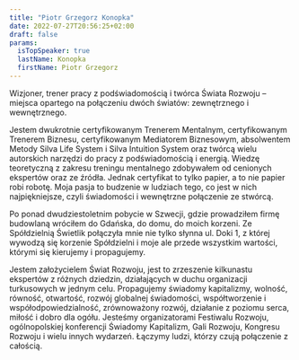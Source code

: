 ```yaml
---
title: "Piotr Grzegorz Konopka"
date: 2022-07-27T20:56:25+02:00
draft: false
params:
  isTopSpeaker: true
  lastName: Konopka
  firstName: Piotr Grzegorz
---
```


Wizjoner, trener pracy z podświadomością i twórca Świata Rozwoju – miejsca opartego na połączeniu dwóch światów: zewnętrznego i wewnętrznego.

Jestem dwukrotnie certyfikowanym Trenerem Mentalnym, certyfikowanym Trenerem Biznesu, certyfikowanym Mediatorem Biznesowym, absolwentem Metody Silva Life System i Silva Intuition System oraz twórcą wielu autorskich narzędzi do pracy z podświadomością i energią. 
Wiedzę teoretyczną z zakresu treningu mentalnego zdobywałem od cenionych ekspertów oraz ze źródła.
Jednak certyfikat to tylko papier, a to nie papier robi robotę.
Moja pasja to budzenie w ludziach tego, co jest w nich najpiękniejsze, czyli świadomości i wewnętrzne połączenie ze stwórcą.

Po ponad dwudziestoletnim pobycie w Szwecji, gdzie prowadziłem firmę budowlaną wróciłem do Gdańska, do domu, do moich korzeni.
Ze Spółdzielnią Świetlik połączyła mnie nie tylko słynna ul. Doki 1, z której wywodzą się korzenie Spółdzielni i moje ale przede wszystkim wartości, którymi się kierujemy i propagujemy.

Jestem założycielem Świat Rozwoju, jest to zrzeszenie kilkunastu ekspertów z różnych dziedzin, działających w duchu organizacji turkusowych w jednym celu.
Propagujemy świadomy kapitalizmy, wolność, równość, otwartość, rozwój globalnej świadomości, współtworzenie i współodpowiedzialność, zrównoważony rozwój, działanie z poziomu serca, miłość i dobro dla ogółu.
Jesteśmy organizatorami Festiwalu Rozwoju, ogólnopolskiej konferencji Świadomy Kapitalizm, Gali Rozwoju, Kongresu Rozwoju i wielu innych wydarzeń. Łączymy ludzi, którzy czują połączenie z całością.
